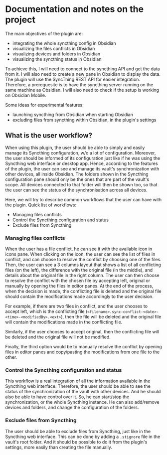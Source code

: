 # Documentation and notes on the project

The main objectives of the plugin are:

- integrating the whole syncthing config in Obsidian
- visualizing the files conflicts in Obsidian
- visualizing devices and folders in Obsidian
- visualizing the syncthing status in Obsidian

To achieve this, I will need to connect to the syncthing API and get the data from it. I will also need to create a new pane in Obsidian to display the data.
The plugin will use the SyncThing REST API for easier integration. Therefore, a prerequesite is to have the syncthing server running on the same machine as Obsidian.
I will also need to check if the setup is working on Obsidian Mobile.

Some ideas for experimental features:

- launching syncthing from Obsidian when starting Obsidian
- excluding files from syncthing within Obsidian, in the plugin's settings

## What is the user workflow?

When using this plugin, the user should be able to simply and easily manage its Syncthing configuration, w/o a lot of configuration.
Moreover, the user should be informed of its configuration just like if he was using the Syncthing web interface or desktop app.
Hence, according to the features of the plugin, the user can see and manage its vault's synchronization with other devices, all inside Obsidian.
The folders shown in the Syncthing configuration pane should only be the ones that are part of the vault's scope.
All devices connected to that folder will then be shown too, so that the user can see the status of the synchronisation across all devices.

Here, we will try to describe common workflows that the user can have with the plugin.
Quick list of workflows:

- Managing files conflicts
- Control the Syncthing configuration and status
- Exclude files from Syncthing

### Managing files conflicts

When the user has a file conflict, he can see it with the available icon in icons pane.
When clicking on the icon, the user can see the list of files in conflict, and can choose to resolve the conflict by choosing one of the files.
Then, the user can see a 3 columns layout that shows a list of all conflicting files (on the left), the difference with the original file (in the middle), and details about the original file in the right column.
The user can then choose to resolve the conflict with the chosen file by accepting left, original or manually by opening the files in editor panes.
At the end of the process, when the decision is made, the conflicting file is deleted and the original file should contain the modifications made accordingly to the user decision.

For example, if there are two files in conflict, and the user chooses to accept left, which is the conflicting file (`<filename>.sync-conflict-<date>-<time>-<modifiedBy>.<ext>`), then the file will be deleted and the original file will contain the modifications made in the conflicting file.

Similarly, if the user chooses to accept original, then the conflicting file will be deleted and the original file will not be modified.

Finally, the third option would be to manually resolve the conflict by opening files in editor panes and copy/pasting the modifications from one file to the other.

### Control the Syncthing configuration and status

This workflow is a real integration of all the information available in the Syncthing web interface.
Therefore, the user should be able to see the status of the synchronization of the vault with other devices.
And he should also be able to have control over it.
So, he can start/stop the synchronization, or the whole Syncthing instance.
He can also add/remove devices and folders, and change the configuration of the folders.

### Exclude files from Syncthing

The user should be able to exclude files from Syncthing, just like in the Syncthing web interface.
This can be done by adding a `.stignore` file in the vault's root folder.
And it should be possible to do it from the plugin's settings, more easily than creating the file manually.
